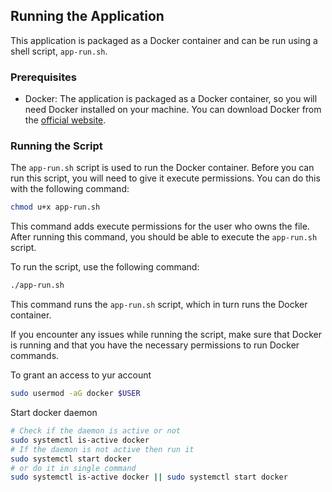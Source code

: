 ## Running the Application

This application is packaged as a Docker container and can be run using a shell script, `app-run.sh`.

### Prerequisites

- Docker: The application is packaged as a Docker container, so you will need Docker installed on your machine. You can download Docker from the [official website](https://www.docker.com/get-started).

### Running the Script

The `app-run.sh` script is used to run the Docker container. Before you can run this script, you will need to give it execute permissions. You can do this with the following command:

```bash
chmod u+x app-run.sh
```

This command adds execute permissions for the user who owns the file. After running this command, you should be able to execute the `app-run.sh` script.

To run the script, use the following command:

```bash
./app-run.sh
```

This command runs the `app-run.sh` script, which in turn runs the Docker container.

If you encounter any issues while running the script, make sure that Docker is running and that you have the necessary permissions to run Docker commands.

To grant an access to yur account
```bash
sudo usermod -aG docker $USER
```
Start docker daemon
```bash
# Check if the daemon is active or not
sudo systemctl is-active docker
# If the daemon is not active then run it
sudo systemctl start docker
# or do it in single command
sudo systemctl is-active docker || sudo systemctl start docker
```
